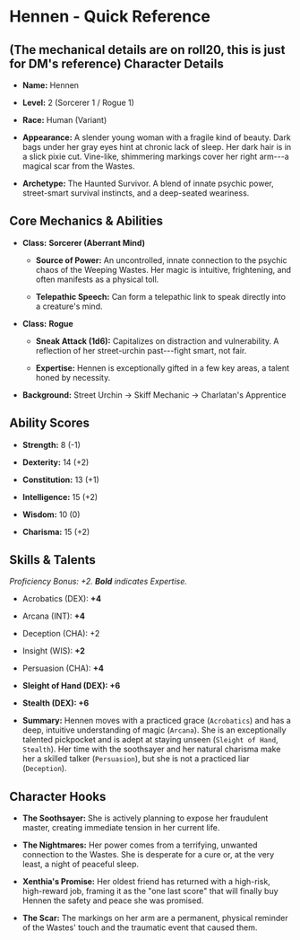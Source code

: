 Hennen - Quick Reference
========================
(The mechanical details are on roll20, this is just for DM's reference)
Character Details
-----------------

-   **Name:** Hennen

-   **Level:** 2 (Sorcerer 1 / Rogue 1)

-   **Race:** Human (Variant)

-   **Appearance:** A slender young woman with a fragile kind of beauty. Dark bags under her gray eyes hint at chronic lack of sleep. Her dark hair is in a slick pixie cut. Vine-like, shimmering markings cover her right arm---a magical scar from the Wastes.

-   **Archetype:** The Haunted Survivor. A blend of innate psychic power, street-smart survival instincts, and a deep-seated weariness.

Core Mechanics & Abilities
--------------------------

-   **Class:** **Sorcerer (Aberrant Mind)**

    -   **Source of Power:** An uncontrolled, innate connection to the psychic chaos of the Weeping Wastes. Her magic is intuitive, frightening, and often manifests as a physical toll.

    -   **Telepathic Speech:** Can form a telepathic link to speak directly into a creature's mind.

-   **Class:** **Rogue**

    -   **Sneak Attack (1d6):** Capitalizes on distraction and vulnerability. A reflection of her street-urchin past---fight smart, not fair.

    -   **Expertise:** Hennen is exceptionally gifted in a few key areas, a talent honed by necessity.

-   **Background:** Street Urchin -> Skiff Mechanic -> Charlatan's Apprentice

Ability Scores
--------------

-   **Strength:** 8 (-1)

-   **Dexterity:** 14 (+2)

-   **Constitution:** 13 (+1)

-   **Intelligence:** 15 (+2)

-   **Wisdom:** 10 (0)

-   **Charisma:** 15 (+2)

Skills & Talents
----------------

*Proficiency Bonus: +2. **Bold** indicates Expertise.*

-   Acrobatics (DEX): **+4**

-   Arcana (INT): **+4**

-   Deception (CHA): +2

-   Insight (WIS): **+2**

-   Persuasion (CHA): **+4**

-   **Sleight of Hand (DEX): +6**

-   **Stealth (DEX): +6**

-   **Summary:** Hennen moves with a practiced grace (`Acrobatics`) and has a deep, intuitive understanding of magic (`Arcana`). She is an exceptionally talented pickpocket and is adept at staying unseen (`Sleight of Hand`, `Stealth`). Her time with the soothsayer and her natural charisma make her a skilled talker (`Persuasion`), but she is not a practiced liar (`Deception`).

Character Hooks
---------------

-   **The Soothsayer:** She is actively planning to expose her fraudulent master, creating immediate tension in her current life.

-   **The Nightmares:** Her power comes from a terrifying, unwanted connection to the Wastes. She is desperate for a cure or, at the very least, a night of peaceful sleep.

-   **Xenthia's Promise:** Her oldest friend has returned with a high-risk, high-reward job, framing it as the "one last score" that will finally buy Hennen the safety and peace she was promised.

-   **The Scar:** The markings on her arm are a permanent, physical reminder of the Wastes' touch and the traumatic event that caused them.